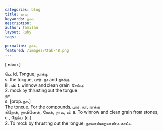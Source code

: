 ```yaml
---
categories: blog
title: நாவு
keywords: நாவு
description: 
author: Tamilan
layout: Ruby
tags: 
 
permalink: நாவு
featured: /images/ttak-48.png
---
```

  
[ nāvu ]  
  
பெ. id. Tongue; நாக்கு  
s. the tongue, பார். நா and நாக்கு  
III. வி. t. winnow and clean grain, நேம்பு;  
2. mock by thrusting out the tongue  
நா  
s. [prop. நா.]  
The tongue. For the compounds, பார். நா, நாக்கு  
கிறேன், நாவினேன், வேன், நாவ, வி. a. To winnow and clean grain from stones, c., நேம்ப. (c.)  
2. To mock by thrusting out the tongue, நாவால்நையாண்டி காட்ட